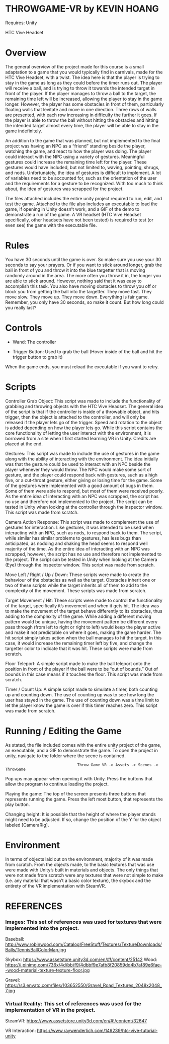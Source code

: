 # THROWGAME-VR by KEVIN HOANG

Requires: Unity 

HTC Vive Headset

# Overview

The general overview of the project made for this course is a small adaptation to a game that you would typically find in carnivals, made for the HTC Vive Headset, with a twist. The idea here is that the player is trying to stay in the game as long as they could before the timer runs out. The player will receive a ball, and is trying to throw it towards the intended target in front of the player. If the player manages to throw a ball to the target, the remaining time left will be increased, allowing the player to stay in the game longer. However, the player has some obstacles in front of them, particularly floating walls that levitate and move in one direction. Three rows of walls are presented, with each row increasing in difficulty the further it goes. If the player is able to throw the ball without hitting the obstacles and hitting the intended target almost every time, the player will be able to stay in the game indefinitely. 

An addition to the game that was planned, but not implemented to the final project was having an NPC as a “friend” standing beside the player, watching the game, and react to how the player was doing. The player could interact with the NPC using a variety of gestures. Meaningful gestures could increase the remaining time left for the player. These gestures would have included, but not limited to, waving, pointing, shrugs, and nods. Unfortunately, the idea of gestures is difficult to implement. A lot of variables need to be accounted for, such as the orientation of the user and the requirements for a gesture to be recognized. With too much to think about, the idea of gestures was scrapped for the project.

The files attached includes the entire unity project required to run, edit, and test the game. Attached to the file also includes an executable to load the game, if opening in Unity doesn’t work, and a GIF of the demo to demonstrate a run of the game. A VR headset (HTC Vive Headset specifically, other headsets have not been tested) is required to test (or even see) the game with the executable file.

# Rules

You have 30 seconds until the game is over. So make sure you use your 30 seconds to say your prayers. Or if you want to stick around longer, grab the ball in front of you and throw it into the blue targetter that is moving randomly around in the area. The more often you throw it in, the longer you are able to stick around. However, nothing said that it was easy to accomplish this task. You also have moving obstacles to throw you off or block you from getting the ball into the targetter. They move fast. They move slow. They move up. They move down. Everything is fair game. Remember, you only have 30 seconds, so make it count. But how long could you really last?

# Controls

* Wand: The controller

* Trigger Button: Used to grab the ball
	(Hover inside of the ball and hit 
           the trigger button to grab it)
	
When the game ends, you must reload the executable if you want to retry.
	
# Scripts

Controller Grab Object: This script was made to include the functionality of grabbing and throwing objects with the HTC Vive Headset. The general idea of the script is that if the controller is inside of a throwable object, and hits trigger, then the object is attached to the controller, and will only be released if the player lets go of the trigger. Speed and rotation to the object is added depending on how the player lets go. While this script contains the core functionality of letting the user interact with the environment, it is borrowed from a site when I first started learning VR in Unity. Credits are placed at the end.

Gestures: This script was made to include the use of gestures in the game along with the ability of interacting with the environment. The idea initially was that the gesture could be used to interact with an NPC beside the player whenever they would throw. The NPC would make some sort of gesture, and the player could respond back with gestures, such as a high five, or a cut-throat gesture, either giving or losing time for the game. Some of the gestures were implemented with a good amount of bugs in them. Some of them were able to respond, but most of them were received poorly. As the entire idea of interacting with an NPC was scrapped, the script has no use and therefore not implemented to the project. The script can be tested in Unity when looking at the controller through the inspector window. This script was made from scratch.

Camera Action Response: This script was made to complement the use of gestures for interaction. Like gestures, it was intended to be used when interacting with an NPC, such as nods, to respond back to them. The script, while similar has similar problems to gestures, has less bugs than anticipated, as nodding and shaking the head seems to respond well majority of the time. As the entire idea of interacting with an NPC was scrapped, however, the script has no use and therefore not implemented to the project. The script can be tested in Unity when looking at the Camera (Eye) through the inspector window. This script was made from scratch.

Move Left / Right / Up / Down: These scripts were made to create the behaviour of the obstacles as well as the target. Obstacles inherit one or two of these scripts while the target inherits all of them to add to the complexity of the movement. These scripts was made from scratch. 

Target Movement / Hit: These scripts were made to control the functionality of the target, specifically it’s movement and when it gets hit. The idea was to make the movement of the target behave differently to its obstacles, thus adding to the complexity of the game. While adding a different moving pattern would be unique, having the movement pattern be different every pass through (from left to right or right to left) would keep the player active and make it not predictable on where it goes, making the game harder. The hit script simply takes action when the ball manages to hit the target. In this case, it would increase the remaining timer left by five, and change the targetter color to indicate that it was hit. These scripts were made from scratch.

Floor Teleport: A simple script made to make the ball teleport onto the position in front of the player if the ball were to be “out of bounds.” Out of bounds in this case means if it touches the floor. This script was made from scratch.

Timer / Count Up: A simple script made to simulate a timer, both counting up and counting down. The use of counting up was to see how long the user has stayed in the game. The use of counting down was a time limit to let the player know the game is over if this timer reaches zero. This script was made from scratch.


# Running / Editing the Game

As stated, the file included comes with the entire unity project of the game, an executable, and a GIF to demonstrate the game. To open the project in unity, navigate to the folder where the scene is contained.

	                                Throw Game VR -> Assets -> Scenes -> ThrowGame

Pop ups may appear when opening it with Unity. Press the buttons that allow the program to continue loading the project. 

Playing the game: The top of the screen presents three buttons that represents running the game. Press the left most button, that represents the play button.

Changing height: It is possible that the height of where the player stands might need to be adjusted. If so, change the position of the Y for the object labeled [CameraRig].




# Environment

In terms of objects laid out on the environment, majority of it was made from scratch. From the objects made, to the basic textures that was use were made with Unity’s built in materials and objects. The only things that were not made from scratch were any textures that were not simple to make (i.e. any material that wasn’t a basic color texture), the skybox and the entirety of the VR implementation with SteamVR.




# REFERENCES

### Images: This set of references was used for textures that were implemented into the project.

Baseball: http://www.robinwood.com/Catalog/FreeStuff/Textures/TextureDownloads/Balls/TennisBallColorMap.jpg

Skybox: https://www.assetstore.unity3d.com/en/#!/content/25142
Wood: https://i.pinimg.com/736x/4d/bb/f9/4dbbf9e7afb8f20859dd4b7af89e6fae--wood-material-texture-texture-floor.jpg

Gravel: https://s3.envato.com/files/103652550/Gravel_Road_Textures_2048x2048_7.jpg


### Virtual Reality: This set of references was used for the implementation of VR in the project.

SteamVR: https://www.assetstore.unity3d.com/en/#!/content/32647


VR Interaction: https://www.raywenderlich.com/149239/htc-vive-tutorial-unity
